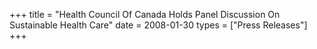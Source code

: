 +++
title = "Health Council Of Canada Holds Panel Discussion On Sustainable Health Care"
date = 2008-01-30
types = ["Press Releases"]
+++
